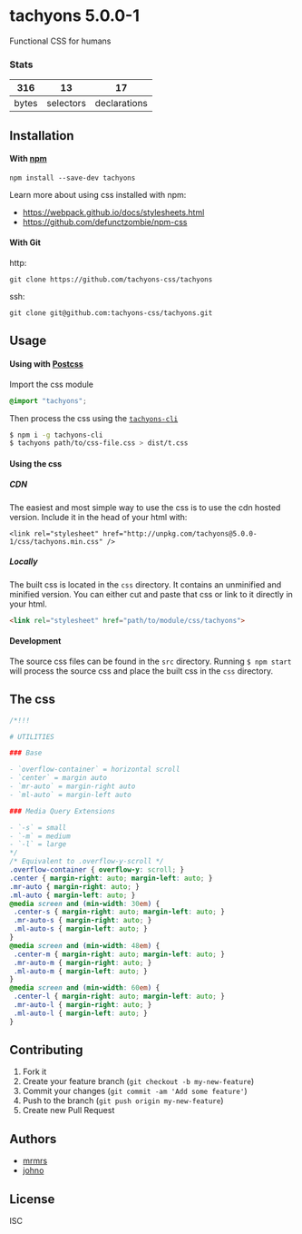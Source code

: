 # tachyons 5.0.0-1

Functional CSS for humans

### Stats

316 | 13 | 17
---|---|---
bytes | selectors | declarations

## Installation

#### With [npm](https://npmjs.com)

```
npm install --save-dev tachyons
```

Learn more about using css installed with npm:
* https://webpack.github.io/docs/stylesheets.html
* https://github.com/defunctzombie/npm-css

#### With Git

http:
```
git clone https://github.com/tachyons-css/tachyons
```

ssh:
```
git clone git@github.com:tachyons-css/tachyons.git
```

## Usage

#### Using with [Postcss](https://github.com/postcss/postcss)

Import the css module

```css
@import "tachyons";
```

Then process the css using the [`tachyons-cli`](https://github.com/tachyons-css/tachyons-cli)

```sh
$ npm i -g tachyons-cli
$ tachyons path/to/css-file.css > dist/t.css
```

#### Using the css

##### CDN
The easiest and most simple way to use the css is to use the cdn hosted version. Include it in the head of your html with:

```
<link rel="stylesheet" href="http://unpkg.com/tachyons@5.0.0-1/css/tachyons.min.css" />
```

##### Locally
The built css is located in the `css` directory. It contains an unminified and minified version.
You can either cut and paste that css or link to it directly in your html.

```html
<link rel="stylesheet" href="path/to/module/css/tachyons">
```

#### Development

The source css files can be found in the `src` directory.
Running `$ npm start` will process the source css and place the built css in the `css` directory.

## The css

```css
/*!!!

# UTILITIES

### Base

- `overflow-container` = horizontal scroll
- `center` = margin auto
- `mr-auto` = margin-right auto
- `ml-auto` = margin-left auto

### Media Query Extensions

- `-s` = small
- `-m` = medium
- `-l` = large
*/
/* Equivalent to .overflow-y-scroll */
.overflow-container { overflow-y: scroll; }
.center { margin-right: auto; margin-left: auto; }
.mr-auto { margin-right: auto; }
.ml-auto { margin-left: auto; }
@media screen and (min-width: 30em) {
 .center-s { margin-right: auto; margin-left: auto; }
 .mr-auto-s { margin-right: auto; }
 .ml-auto-s { margin-left: auto; }
}
@media screen and (min-width: 48em) {
 .center-m { margin-right: auto; margin-left: auto; }
 .mr-auto-m { margin-right: auto; }
 .ml-auto-m { margin-left: auto; }
}
@media screen and (min-width: 60em) {
 .center-l { margin-right: auto; margin-left: auto; }
 .mr-auto-l { margin-right: auto; }
 .ml-auto-l { margin-left: auto; }
}
```

## Contributing

1. Fork it
2. Create your feature branch (`git checkout -b my-new-feature`)
3. Commit your changes (`git commit -am 'Add some feature'`)
4. Push to the branch (`git push origin my-new-feature`)
5. Create new Pull Request

## Authors

* [mrmrs](http://mrmrs.io)
* [johno](http://johnotander.com)

## License

ISC

